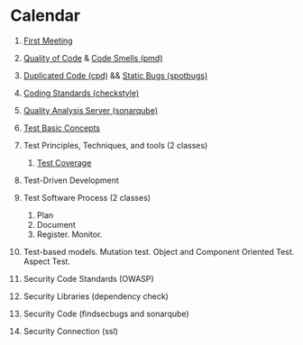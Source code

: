 Calendar
====

1. [First Meeting](class/first-meeting.md)

2. [Quality of Code](class/quality-of-code.md) & [Code Smells (pmd)](class/code-smells.md)

3. [Duplicated Code (cpd)](class/duplicated-code.md) && [Static Bugs (spotbugs)](class/static-bugs.md)

4. [Coding Standards (checkstyle)](class/coding-standards.md)

5. [Quality Analysis Server (sonarqube)](class/quality-analysis-server.md)

6. [Test Basic Concepts](class/test-overview.md)

7. Test Principles, Techniques, and tools (2 classes)
    1. [Test Coverage](class/test-coverage.md)

8. Test-Driven Development

9. Test Software Process (2 classes)
    1. Plan
    2. Document
    3. Register. Monitor.

10. Test-based models. Mutation test. Object and Component Oriented Test. Aspect Test.

11. Security Code Standards (OWASP)

12. Security Libraries (dependency check)

13. Security Code (findsecbugs and sonarqube)

14. Security Connection (ssl)
